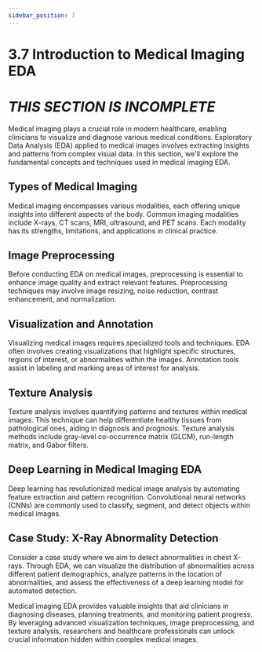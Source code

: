 ```yaml
---
sidebar_position: 7
---
```


# 3.7 Introduction to Medical Imaging EDA

# ***THIS SECTION IS INCOMPLETE***

Medical imaging plays a crucial role in modern healthcare, enabling clinicians to visualize and diagnose various medical conditions. Exploratory Data Analysis (EDA) applied to medical images involves extracting insights and patterns from complex visual data. In this section, we'll explore the fundamental concepts and techniques used in medical imaging EDA.

## Types of Medical Imaging

Medical imaging encompasses various modalities, each offering unique insights into different aspects of the body. Common imaging modalities include X-rays, CT scans, MRI, ultrasound, and PET scans. Each modality has its strengths, limitations, and applications in clinical practice.

## Image Preprocessing

Before conducting EDA on medical images, preprocessing is essential to enhance image quality and extract relevant features. Preprocessing techniques may involve image resizing, noise reduction, contrast enhancement, and normalization.

## Visualization and Annotation

Visualizing medical images requires specialized tools and techniques. EDA often involves creating visualizations that highlight specific structures, regions of interest, or abnormalities within the images. Annotation tools assist in labeling and marking areas of interest for analysis.

## Texture Analysis

Texture analysis involves quantifying patterns and textures within medical images. This technique can help differentiate healthy tissues from pathological ones, aiding in diagnosis and prognosis. Texture analysis methods include gray-level co-occurrence matrix (GLCM), run-length matrix, and Gabor filters.

## Deep Learning in Medical Imaging EDA

Deep learning has revolutionized medical image analysis by automating feature extraction and pattern recognition. Convolutional neural networks (CNNs) are commonly used to classify, segment, and detect objects within medical images.

## Case Study: X-Ray Abnormality Detection

Consider a case study where we aim to detect abnormalities in chest X-rays. Through EDA, we can visualize the distribution of abnormalities across different patient demographics, analyze patterns in the location of abnormalities, and assess the effectiveness of a deep learning model for automated detection.

Medical imaging EDA provides valuable insights that aid clinicians in diagnosing diseases, planning treatments, and monitoring patient progress. By leveraging advanced visualization techniques, image preprocessing, and texture analysis, researchers and healthcare professionals can unlock crucial information hidden within complex medical images.
